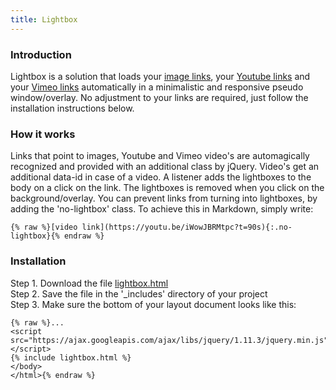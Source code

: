 ```yaml
---
title: Lightbox
---
```


### Introduction

Lightbox is a solution that loads your <a href="/img/logo-2x.png">image links</a>, your <a href="https://www.youtube.com/watch?v=dQw4w9WgXcQ&showinfo=0&rel=0">Youtube links</a> and your <a href="https://vimeo.com/132888648">Vimeo links</a> automatically in a minimalistic and responsive pseudo window/overlay. No adjustment to your links are required, just follow the installation instructions below.

### How it works

Links that point to images, Youtube and Vimeo video's are automagically recognized and provided with an additional class by jQuery. Video's get an additional data-id in case of a video. A listener adds the lightboxes to the body on a click on the link. The lightboxes is removed when you click on the background/overlay. You can prevent links from turning into lightboxes, by adding the 'no-lightbox' class. To achieve this in Markdown, simply write:

```
{% raw %}[video link](https://youtu.be/iWowJBRMtpc?t=90s){:.no-lightbox}{% endraw %}
```

### Installation

Step 1. Download the file [lightbox.html](https://raw.githubusercontent.com/jhvanderschee/jekyllcodex/gh-pages/_includes/lightbox.html)
<br />Step 2. Save the file in the '_includes' directory of your project
<br />Step 3. Make sure the bottom of your layout document looks like this:

```
{% raw %}...
<script src="https://ajax.googleapis.com/ajax/libs/jquery/1.11.3/jquery.min.js"></script>
{% include lightbox.html %}
</body>
</html>{% endraw %}
```